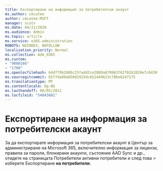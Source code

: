 ```yaml
---
title: Експортиране на информация за потребителски акаунт
ms.author: cmcatee
author: cmcatee-MSFT
manager: scotv
ms.date: 04/21/2020
ms.audience: Admin
ms.topic: article
ms.service: o365-administration
ROBOTS: NOINDEX, NOFOLLOW
localization_priority: Normal
ms.collection: Adm_O365
ms.custom:
- "9000166"
- "1700"
ms.openlocfilehash: 64df79b2080c25fadd2ce2089a870963f62f01b2819e7c0439fe6d378fa7d048
ms.sourcegitcommit: b5f7da89a650d2915dc652449623c78be6247175
ms.translationtype: MT
ms.contentlocale: bg-BG
ms.lasthandoff: 08/05/2021
ms.locfileid: "54043681"
---
```

# <a name="export-user-account-information"></a>Експортиране на информация за потребителски акаунт

За да експортирате информация за потребителски акаунт в Център за администриране на Microsoft 365, включително информация за лицензи, правила за пароли, блокирани акаунти, състояние AAD Sync и др., отидете на страницата Потребители активни потребители и след това  >  [](https://go.microsoft.com/fwlink/p/?linkid=834822) изберете Експортиране **на потребители**.